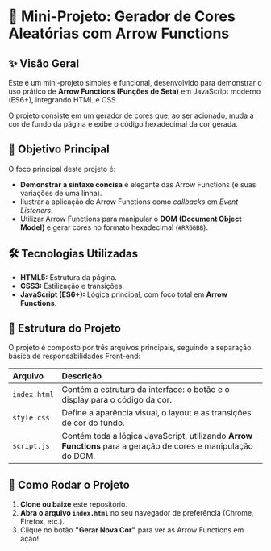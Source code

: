 # 🎨 Mini-Projeto: Gerador de Cores Aleatórias com Arrow Functions

## ✨ Visão Geral

Este é um mini-projeto simples e funcional, desenvolvido para demonstrar o uso prático de **Arrow Functions (Funções de Seta)** em JavaScript moderno (ES6+), integrando HTML e CSS.

O projeto consiste em um gerador de cores que, ao ser acionado, muda a cor de fundo da página e exibe o código hexadecimal da cor gerada.

## 🎯 Objetivo Principal

O foco principal deste projeto é:

* **Demonstrar a sintaxe concisa** e elegante das Arrow Functions (e suas variações de uma linha).
* Ilustrar a aplicação de Arrow Functions como *callbacks* em *Event Listeners*.
* Utilizar Arrow Functions para manipular o **DOM (Document Object Model)** e gerar cores no formato hexadecimal (`#RRGGBB`).

## 🛠️ Tecnologias Utilizadas

* **HTML5:** Estrutura da página.
* **CSS3:** Estilização e transições.
* **JavaScript (ES6+):** Lógica principal, com foco total em **Arrow Functions**.

## 📁 Estrutura do Projeto

O projeto é composto por três arquivos principais, seguindo a separação básica de responsabilidades Front-end:

| Arquivo | Descrição |
| :--- | :--- |
| `index.html` | Contém a estrutura da interface: o botão e o display para o código da cor. |
| `style.css` | Define a aparência visual, o layout e as transições de cor do fundo. |
| `script.js` | Contém toda a lógica JavaScript, utilizando **Arrow Functions** para a geração de cores e manipulação do DOM. |

## 🚀 Como Rodar o Projeto

1.  **Clone ou baixe** este repositório.
2.  **Abra o arquivo `index.html`** no seu navegador de preferência (Chrome, Firefox, etc.).
3.  Clique no botão **"Gerar Nova Cor"** para ver as Arrow Functions em ação!